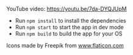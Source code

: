 YouTube video: https://youtu.be/7da-DYQJUpM

- Run `npm install` to install the dependencies
- Run `npm start` to start the app in dev mode
- Run `npm build` to build the app for your OS

Icons made by Freepik from www.flaticon.com
